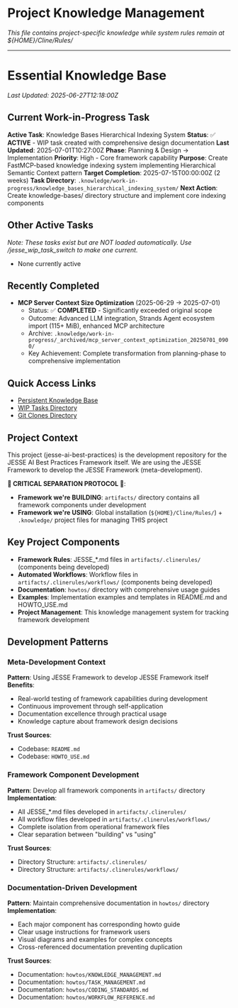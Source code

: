 # Project Knowledge Management
*This file contains project-specific knowledge while system rules remain at ${HOME}/Cline/Rules/*

---

# Essential Knowledge Base
*Last Updated: 2025-06-27T12:18:00Z*

## Current Work-in-Progress Task
**Active Task**: Knowledge Bases Hierarchical Indexing System
**Status**: ✅ **ACTIVE** - WIP task created with comprehensive design documentation
**Last Updated**: 2025-07-01T10:27:00Z
**Phase**: Planning & Design → Implementation
**Priority**: High - Core framework capability
**Purpose**: Create FastMCP-based knowledge indexing system implementing Hierarchical Semantic Context pattern
**Target Completion**: 2025-07-15T00:00:00Z (2 weeks)
**Task Directory**: `.knowledge/work-in-progress/knowledge_bases_hierarchical_indexing_system/`
**Next Action**: Create knowledge-bases/ directory structure and implement core indexing components

## Other Active Tasks
*Note: These tasks exist but are NOT loaded automatically. Use /jesse_wip_task_switch to make one current.*
- None currently active

## Recently Completed
- **MCP Server Context Size Optimization** (2025-06-29 → 2025-07-01)
  - Status: ✅ **COMPLETED** - Significantly exceeded original scope
  - Outcome: Advanced LLM integration, Strands Agent ecosystem import (115+ MiB), enhanced MCP architecture
  - Archive: `.knowledge/work-in-progress/_archived/mcp_server_context_optimization_20250701_0900/`
  - Key Achievement: Complete transformation from planning-phase to comprehensive implementation

## Quick Access Links
- [Persistent Knowledge Base](.knowledge/persistent-knowledge/KNOWLEDGE_BASE.md)
- [WIP Tasks Directory](.knowledge/work-in-progress/)
- [Git Clones Directory](.knowledge/git-clones/)

## Project Context
This project (jesse-ai-best-practices) is the development repository for the JESSE AI Best Practices Framework itself. We are using the JESSE Framework to develop the JESSE Framework (meta-development).

**🚨 CRITICAL SEPARATION PROTOCOL 🚨**:
- **Framework we're BUILDING**: `artifacts/` directory contains all framework components under development
- **Framework we're USING**: Global installation (`${HOME}/Cline/Rules/`) + `.knowledge/` project files for managing THIS project

## Key Project Components
- **Framework Rules**: JESSE_*.md files in `artifacts/.clinerules/` (components being developed)
- **Automated Workflows**: Workflow files in `artifacts/.clinerules/workflows/` (components being developed)
- **Documentation**: `howtos/` directory with comprehensive usage guides
- **Examples**: Implementation examples and templates in README.md and HOWTO_USE.md
- **Project Management**: This knowledge management system for tracking framework development

## Development Patterns

### Meta-Development Context
**Pattern**: Using JESSE Framework to develop JESSE Framework itself
**Benefits**: 
- Real-world testing of framework capabilities during development
- Continuous improvement through self-application
- Documentation excellence through practical usage
- Knowledge capture about framework design decisions

**Trust Sources**:
- Codebase: `README.md`
- Codebase: `HOWTO_USE.md`

### Framework Component Development
**Pattern**: Develop all framework components in `artifacts/` directory
**Implementation**:
- All JESSE_*.md files developed in `artifacts/.clinerules/`
- All workflow files developed in `artifacts/.clinerules/workflows/`
- Complete isolation from operational framework files
- Clear separation between "building" vs "using"

**Trust Sources**:
- Directory Structure: `artifacts/.clinerules/`
- Directory Structure: `artifacts/.clinerules/workflows/`

### Documentation-Driven Development
**Pattern**: Maintain comprehensive documentation in `howtos/` directory
**Implementation**:
- Each major component has corresponding howto guide
- Clear usage instructions for framework users
- Visual diagrams and examples for complex concepts
- Cross-referenced documentation preventing duplication

**Trust Sources**:
- Documentation: `howtos/KNOWLEDGE_MANAGEMENT.md`
- Documentation: `howtos/TASK_MANAGEMENT.md`
- Documentation: `howtos/CODING_STANDARDS.md`
- Documentation: `howtos/WORKFLOW_REFERENCE.md`
